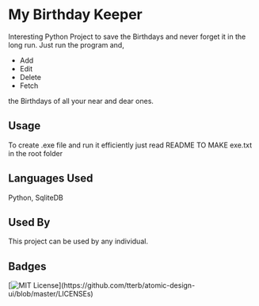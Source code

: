 
# My Birthday Keeper

Interesting Python Project to save the Birthdays and never forget it in the long run.
Just run the program and,

- Add
- Edit
- Delete
- Fetch

the Birthdays of all your near and dear ones.

## Usage

To create .exe file and run it efficiently just read README TO MAKE exe.txt in the root folder
## Languages Used

Python, SqliteDB
  
## Used By

This project can be used by any individual.

  
## Badges

[![MIT License](https://img.shields.io/apm/l/atomic-design-ui.svg?)](https://github.com/tterb/atomic-design-ui/blob/master/LICENSEs)
